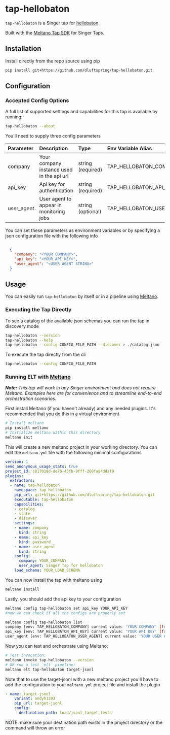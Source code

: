 # tap-hellobaton

`tap-hellobaton` is a Singer tap for [hellobaton](https://www.hellobaton.com/).

Built with the [Meltano Tap SDK](https://sdk.meltano.com) for Singer Taps.

## Installation

Install directly from the repo source using pip

```bash
pip install git+https://github.com/dluftspring/tap-hellobaton.git
```

## Configuration

### Accepted Config Options

A full list of supported settings and capabilities for this
tap is available by running:

```bash
tap-hellobaton --about
```

You'll need to supply three config parameters

| Parameter | Description | Type | Env Variable Alias |
| :-------- | :---------- | :--- | :----------------- |
| company | Your company instance used in the api url | string (required) | TAP_HELLOBATON_COMPANY |
| api_key | Api key for authentication | string (required) | TAP_HELLOBATON_API_KEY |
| user_agent | User agent to appear in monitoring jobs | string (optional) | TAP_HELLOBATON_USER_AGENT |

You can set these parameters as environment variables or by specifying a json configuration file with the following info

```json

  {
    "company": "<YOUR COMPANY>",
    "api_key": "<YOUR API KEY>",
    "user_agent": "<USER AGENT STRING>"
  }
```

## Usage

You can easily run `tap-hellobaton` by itself or in a pipeline using [Meltano](https://meltano.com/).

### Executing the Tap Directly

To see a catalog of the available json schemas you can run the tap in discovery mode

```bash
tap-hellobaton --version
tap-hellobaton --help
tap-hellobaton --config CONFIG_FILE_PATH --discover > ./catalog.json
```

To execute the tap directly from the cli

```bash
tap-hellobaton --config CONFIG_FILE_PATH
```

### Running ELT with [Meltano](https://www.meltano.com)

_**Note:** This tap will work in any Singer environment and does not require Meltano.
Examples here are for convenience and to streamline end-to-end orchestration scenarios._

First install Meltano (if you haven't already) and any needed plugins. It's recommended that you do this in a virtual environment

```bash
# Install meltano
pip install meltano
# Initialize meltano within this directory
meltano init 
```

This will create a new meltano project in your working directory. You can edit the `meltano.yml` file with the following minimal configurations

```yaml
version: 1
send_anonymous_usage_stats: true
project_id: c817018d-de7b-45fb-9fff-260fa84ddaf9
plugins:
  extractors:
  - name: tap-hellobaton
    namespace: tap_hellobaton
    pip_url: git+https://github.com/dluftspring/tap-hellobaton.git
    executable: tap-hellobaton
    capabilities:
    - catalog
    - state
    - discover
    settings:
    - name: company
      kind: string
    - name: api_key
      kind: password
    - name: user_agent
      kind: string
    config:
      company: YOUR_COMPANY
      user_agent: Singer Tap for hellobaton
    load_schema: YOUR_LOAD_SCHEMA
```

You can now install the tap with meltano using

```bash
meltano install
```

Lastly, you should add the api key to your configuration

```bash
meltano config tap-hellobaton set api_key YOUR_API_KEY
#now we can check if all the configs are properly set

meltano config tap-hellobaton list
company [env: TAP_HELLOBATON_COMPANY] current value: 'YOUR COMPANY' (from `meltano.yml`)
api_key [env: TAP_HELLOBATON_API_KEY] current value: 'YOUR API KEY' (from `.env`)
user_agent [env: TAP_HELLOBATON_USER_AGENT] current value: 'YOUR USER AGENT' (from `meltano.yml`)
```

Now you can test and orchestrate using Meltano:

```bash
# Test invocation:
meltano invoke tap-hellobaton --version
# OR run a test `elt` pipeline:
meltano elt tap-hellobaton target-jsonl
```

Note that to use the target-jsonl with a new meltano project you'll have to add the configuration to your `meltano.yml` project file and install the plugin

```yaml
- name: target-jsonl
    variant: andyh1203
    pip_url: target-jsonl
    config:
      destination_path: load/jsonl_target_tests
```

NOTE: make sure your destination path exists in the project directory or the command will throw an error
